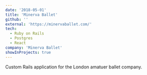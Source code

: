 ```yaml
---
date: '2018-05-01'
title: 'Minerva Ballet'
github: ''
external: 'https://minervaballet.com/'
tech:
  - Ruby on Rails
  - Postgres
  - React
company: 'Minerva Ballet'
showInProjects: true
---
```


Custom Rails application for the London amatuer ballet company.
